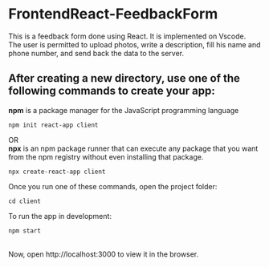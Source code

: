 # FrontendReact-FeedbackForm
This is a feedback form done using React. It is implemented on Vscode.<br/>
The user is permitted to upload photos, write a description, fill his name and phone number, and send back the data to the server.
 
## After creating a new directory, use one of the following commands to create your app:
**npm** is a package manager for the JavaScript programming language
```
npm init react-app client
```
OR <br/>
**npx** is an npm package runner that can execute any package that you want from the npm registry without even installing that package.
```
npx create-react-app client
```
Once you run one of these commands, open the project folder:
```
cd client
```
To run the app in development:
```
npm start
```
<br/>
Now, open http://localhost:3000 to view it in the browser.



